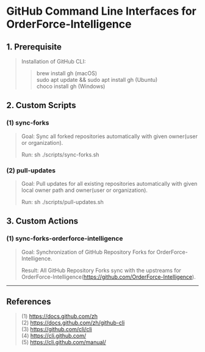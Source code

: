 # GitHub Command Line Interfaces for OrderForce-Intelligence

## 1. Prerequisite

> Installation of GitHub CLI: 
>> brew install gh (macOS)<br>
>> sudo apt update && sudo apt install gh (Ubuntu)<br>
>> choco install gh (Windows)<br>

## 2. Custom Scripts

### (1) sync-forks

> Goal: Sync all forked repositories automatically with given owner(user or organization).
> 
> Run: sh ./scripts/sync-forks.sh

### (2) pull-updates

> Goal: Pull updates for all existing repositories automatically with given local owner path and owner(user or organization).
> 
> Run: sh ./scripts/pull-updates.sh

## 3. Custom Actions

### (1) sync-forks-orderforce-intelligence

> Goal: Synchronization of GitHub Repository Forks for OrderForce-Intelligence.
>
> Result: All GitHub Repository Forks sync with the upstreams for OrderForce-Intelligence(https://github.com/OrderForce-Intelligence).

---

## References

> (1) https://docs.github.com/zh<br>
> (2) https://docs.github.com/zh/github-cli<br>
> (3) https://github.com/cli/cli<br>
> (4) https://cli.github.com/<br>
> (5) https://cli.github.com/manual/<br>
